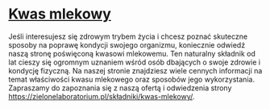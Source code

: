 # [Kwas mlekowy](https://zielonelaboratorium.pl/składniki/kwas-mlekowy/)

Jeśli interesujesz się zdrowym trybem życia i chcesz poznać skuteczne sposoby na poprawę kondycji swojego organizmu, koniecznie odwiedź naszą stronę poświęconą kwasowi mlekowemu. Ten naturalny składnik od lat cieszy się ogromnym uznaniem wśród osób dbających o swoje zdrowie i kondycję fizyczną. Na naszej stronie znajdziesz wiele cennych informacji na temat właściwości kwasu mlekowego oraz sposobów jego wykorzystania. Zapraszamy do zapoznania się z naszą ofertą i odwiedzenia strony https://zielonelaboratorium.pl/składniki/kwas-mlekowy/.